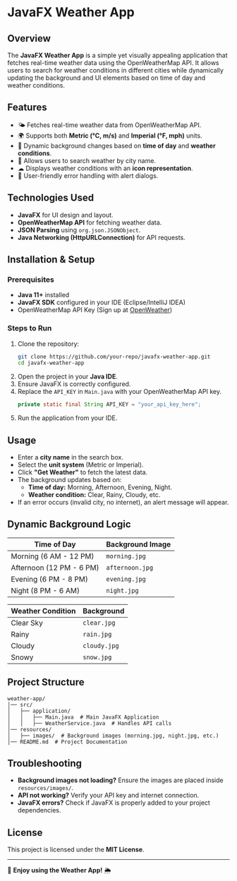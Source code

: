 # JavaFX Weather App

## Overview
The **JavaFX Weather App** is a simple yet visually appealing application that fetches real-time weather data using the OpenWeatherMap API. It allows users to search for weather conditions in different cities while dynamically updating the background and UI elements based on time of day and weather conditions.

## Features
- 🌤 Fetches real-time weather data from OpenWeatherMap API.
- 🌍 Supports both **Metric (°C, m/s)** and **Imperial (°F, mph)** units.
- 🎨 Dynamic background changes based on **time of day** and **weather conditions**.
- 📍 Allows users to search weather by city name.
- ☁ Displays weather conditions with an **icon representation**.
- 🔔 User-friendly error handling with alert dialogs.

## Technologies Used
- **JavaFX** for UI design and layout.
- **OpenWeatherMap API** for fetching weather data.
- **JSON Parsing** using `org.json.JSONObject`.
- **Java Networking (HttpURLConnection)** for API requests.

## Installation & Setup
### Prerequisites
- **Java 11+** installed
- **JavaFX SDK** configured in your IDE (Eclipse/IntelliJ IDEA)
- OpenWeatherMap API Key (Sign up at [OpenWeather](https://openweathermap.org/))

### Steps to Run
1. Clone the repository:
   ```bash
   git clone https://github.com/your-repo/javafx-weather-app.git
   cd javafx-weather-app
   ```
2. Open the project in your **Java IDE**.
3. Ensure JavaFX is correctly configured.
4. Replace the `API_KEY` in `Main.java` with your OpenWeatherMap API key.
   ```java
   private static final String API_KEY = "your_api_key_here";
   ```
5. Run the application from your IDE.

## Usage
- Enter a **city name** in the search box.
- Select the **unit system** (Metric or Imperial).
- Click **"Get Weather"** to fetch the latest data.
- The background updates based on:
  - **Time of day:** Morning, Afternoon, Evening, Night.
  - **Weather condition:** Clear, Rainy, Cloudy, etc.
- If an error occurs (invalid city, no internet), an alert message will appear.

## Dynamic Background Logic
| Time of Day | Background Image |
|------------|----------------|
| Morning (6 AM - 12 PM) | `morning.jpg` |
| Afternoon (12 PM - 6 PM) | `afternoon.jpg` |
| Evening (6 PM - 8 PM) | `evening.jpg` |
| Night (8 PM - 6 AM) | `night.jpg` |

| Weather Condition | Background |
|------------------|------------|
| Clear Sky | `clear.jpg` |
| Rainy | `rain.jpg` |
| Cloudy | `cloudy.jpg` |
| Snowy | `snow.jpg` |

## Project Structure
```
weather-app/
│── src/
│   ├── application/
│   │   ├── Main.java  # Main JavaFX Application
│   │   ├── WeatherService.java  # Handles API calls
│── resources/
│   ├── images/  # Background images (morning.jpg, night.jpg, etc.)
│── README.md  # Project Documentation
```

## Troubleshooting
- **Background images not loading?** Ensure the images are placed inside `resources/images/`.
- **API not working?** Verify your API key and internet connection.
- **JavaFX errors?** Check if JavaFX is properly added to your project dependencies.

## License
This project is licensed under the **MIT License**.

---

🚀 **Enjoy using the Weather App!** 🌦️

